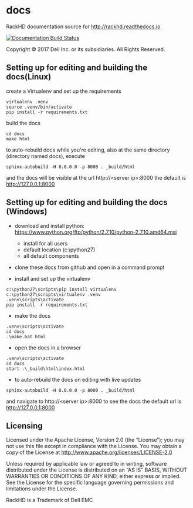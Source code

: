 # docs
RackHD documentation source for http://rackhd.readthedocs.io

[![Documentation Build Status](https://readthedocs.org/projects/rackhd/badge/?version=latest)](https://readthedocs.org/projects/rackhd/?badge=latest)

Copyright © 2017 Dell Inc. or its subsidiaries.  All Rights Reserved.

## Setting up for editing and building the docs(Linux)

create a Virtualenv and set up the requirements

    virtualenv .venv
    source .venv/bin/activate
    pip install -r requirements.txt

build the docs

    cd docs
    make html

to auto-rebuild docs while you're editing, also at the same directory (directory named docs), execute

    sphinx-autobuild -H 0.0.0.0 -p 8000 . _build/html

and the docs will be visible at the url http://&lt;server ip>:8000
the default is http://127.0.0.1:8000

## Setting up for editing and building the docs (Windows)

* download and install python: https://www.python.org/ftp/python/2.7.10/python-2.7.10.amd64.msi
  * install for all users
  * default location (c:\python27)
  * all default components

* clone these docs from github and open in a command prompt

* install and set up the virtualenv

```
c:\python27\scripts\pip install virtualenv
c:\python27\scripts\virtualenv .venv
.venv\scripts\activate
pip install -r requirements.txt
```

* make the docs

```
.venv\scripts\activate
cd docs
.\make.bat html
```

* open the docs in a browser

```
.venv\scripts\activate
cd docs
start .\_build\html\index.html
```

* to auto-rebuild the docs on editing with live updates

```
sphinx-autobuild -H 0.0.0.0 -p 8000 . _build/html
```

and navigate to http://&lt;server ip>:8000 to see the docs
the default url is http://127.0.0.1:8000


## Licensing

Licensed under the Apache License, Version 2.0 (the “License”); you may not use this file except in compliance with the License. You may obtain a copy of the License at http://www.apache.org/licenses/LICENSE-2.0

Unless required by applicable law or agreed to in writing, software distributed under the License is distributed on an “AS IS” BASIS, WITHOUT WARRANTIES OR CONDITIONS OF ANY KIND, either express or implied. See the License for the specific language governing permissions and limitations under the License.

RackHD is a Trademark of Dell EMC
